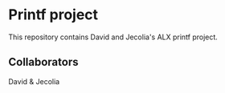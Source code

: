 # Printf project
This repository contains David and Jecolia's ALX printf project.

## Collaborators
David & Jecolia
